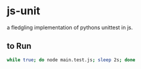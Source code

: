 # js-unit
a fledgling implementation of pythons unittest in js.  

## to Run
```bash
while true; do node main.test.js; sleep 2s; done
```
